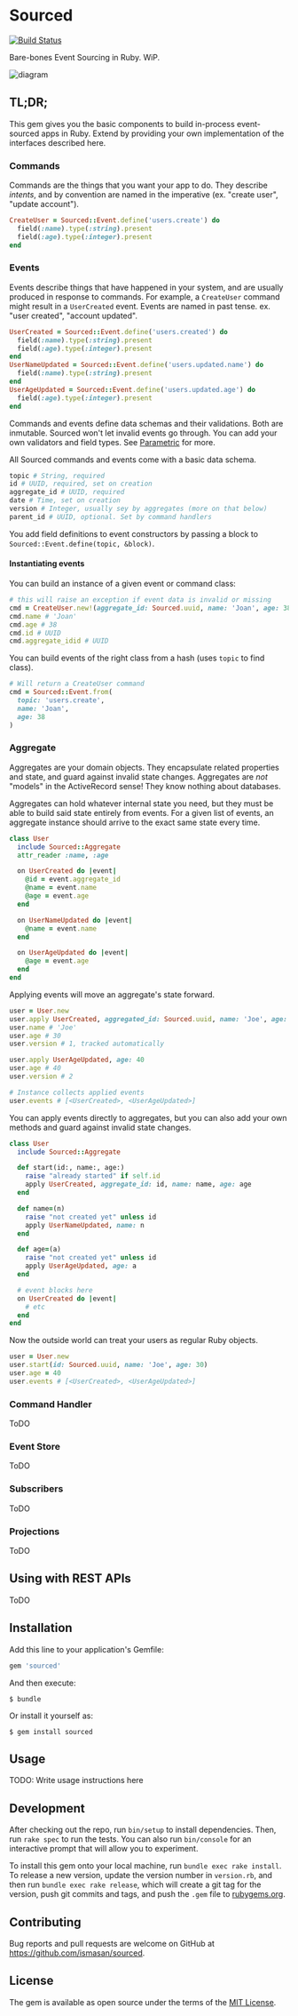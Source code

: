 # Sourced

[![Build Status](https://travis-ci.org/ismasan/sourced.svg?branch=master)](https://travis-ci.org/ismasan/sourced)

Bare-bones Event Sourcing in Ruby. WiP.

![diagram](https://static.swimlanes.io/ab58ca5bacf8a6e60024c3e8335bdfee.png)

## TL;DR;

This gem gives you the basic components to build in-process event-sourced apps in Ruby. Extend by providing your own implementation of the interfaces described here.

### Commands

Commands are the things that you want your app to do. They describe _intents_, and by convention are named in the imperative (ex. "create user", "update account").

```ruby
CreateUser = Sourced::Event.define('users.create') do
  field(:name).type(:string).present
  field(:age).type(:integer).present
end
```

### Events

Events describe things that have happened in your system, and are usually produced in response to commands.
For example, a `CreateUser` command might result in a `UserCreated` event.
Events are named in past tense. ex. "user created", "account updated".

```ruby
UserCreated = Sourced::Event.define('users.created') do
  field(:name).type(:string).present
  field(:age).type(:integer).present
end
UserNameUpdated = Sourced::Event.define('users.updated.name') do
  field(:name).type(:string).present
end
UserAgeUpdated = Sourced::Event.define('users.updated.age') do
  field(:age).type(:integer).present
end
```

Commands and events define data schemas and their validations. Both are inmutable.
Sourced won't let invalid events go through.
You can add your own validators and field types. See [Parametric](https://github.com/ismasan/parametric) for more.

All Sourced commands and events come with a basic data schema.

```ruby
topic # String, required
id # UUID, required, set on creation
aggregate_id # UUID, required
date # Time, set on creation
version # Integer, usually sey by aggregates (more on that below)
parent_id # UUID, optional. Set by command handlers
```

You add field definitions to event constructors by passing a block to `Sourced::Event.define(topic, &block)`.

#### Instantiating events

You can build an instance of a given event or command class:

```ruby
# this will raise an exception if event data is invalid or missing
cmd = CreateUser.new!(aggregate_id: Sourced.uuid, name: 'Joan', age: 38)
cmd.name # 'Joan'
cmd.age # 38
cmd.id # UUID
cmd.aggregate_idid # UUID
```

You can build events of the right class from a hash (uses `topic` to find class).

```ruby
# Will return a CreateUser command
cmd = Sourced::Event.from(
  topic: 'users.create',
  name: 'Joan',
  age: 38
)
```

### Aggregate

Aggregates are your domain objects. They encapsulate related properties and state, and guard against invalid state changes.
Aggregates are _not_ "models" in the ActiveRecord sense! They know nothing about databases.

Aggregates can hold whatever internal state you need, but they must be able to build said state entirely from events.
For a given list of events, an aggregate instance should arrive to the exact same state every time.

```ruby
class User
  include Sourced::Aggregate
  attr_reader :name, :age

  on UserCreated do |event|
    @id = event.aggregate_id
    @name = event.name
    @age = event.age
  end

  on UserNameUpdated do |event|
    @name = event.name
  end

  on UserAgeUpdated do |event|
    @age = event.age
  end
end
```

Applying events will move an aggregate's state forward.

```ruby
user = User.new
user.apply UserCreated, aggregated_id: Sourced.uuid, name: 'Joe', age: 30
user.name # 'Joe'
user.age # 30
user.version # 1, tracked automatically

user.apply UserAgeUpdated, age: 40
user.age # 40
user.version # 2

# Instance collects applied events
user.events # [<UserCreated>, <UserAgeUpdated>]
```

You can apply events directly to aggregates, but you can also add your own methods and guard against invalid state changes.

```ruby
class User
  include Sourced::Aggregate

  def start(id:, name:, age:)
    raise "already started" if self.id
    apply UserCreated, aggregate_id: id, name: name, age: age
  end

  def name=(n)
    raise "not created yet" unless id
    apply UserNameUpdated, name: n
  end

  def age=(a)
    raise "not created yet" unless id
    apply UserAgeUpdated, age: a
  end

  # event blocks here
  on UserCreated do |event|
    # etc
  end
end
```

Now the outside world can treat your users as regular Ruby objects.

```ruby
user = User.new
user.start(id: Sourced.uuid, name: 'Joe', age: 30)
user.age = 40
user.events # [<UserCreated>, <UserAgeUpdated>]
```

### Command Handler

ToDO

### Event Store

ToDO

### Subscribers

ToDO

### Projections

ToDO

## Using with REST APIs

ToDO

## Installation

Add this line to your application's Gemfile:

```ruby
gem 'sourced'
```

And then execute:

    $ bundle

Or install it yourself as:

    $ gem install sourced

## Usage

TODO: Write usage instructions here

## Development

After checking out the repo, run `bin/setup` to install dependencies. Then, run `rake spec` to run the tests. You can also run `bin/console` for an interactive prompt that will allow you to experiment.

To install this gem onto your local machine, run `bundle exec rake install`. To release a new version, update the version number in `version.rb`, and then run `bundle exec rake release`, which will create a git tag for the version, push git commits and tags, and push the `.gem` file to [rubygems.org](https://rubygems.org).

## Contributing

Bug reports and pull requests are welcome on GitHub at https://github.com/ismasan/sourced.

## License

The gem is available as open source under the terms of the [MIT License](https://opensource.org/licenses/MIT).

